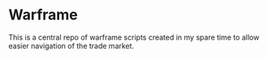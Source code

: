 # Warframe
This is a central repo of warframe scripts created in my spare time to allow easier navigation of the trade market. 
